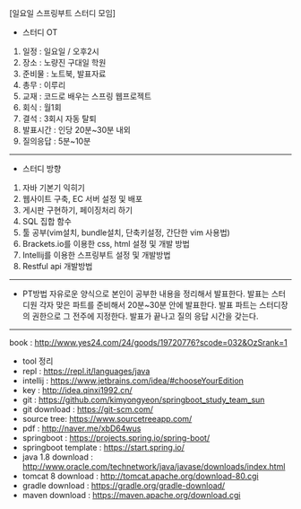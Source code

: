 [일요일 스프링부트 스터디 모임]

- 스터디 OT
1. 일정 : 일요일 / 오후2시
2. 장소 : 노량진 구대일 학원
3. 준비물 : 노트북, 발표자료
4. 총무 : 이루리
5. 교재 : 코드로 배우는 스프링 웹프로젝트
6. 회식 : 월1회
7. 결석 : 3회시 자동 탈퇴
8. 발표시간 : 인당 20분~30분 내외 
9. 질의응답 : 5분~10분
 
 --- 
 
- 스터디 방향
1. 자바 기본기 익히기
2. 웹사이트 구축, EC 서버 설정 및 배포 
3. 게시판 구현하기, 페이징처리 하기
4. SQL 집합 함수 
5. 툴 공부(vim설치, bundle설치, 단축키설정, 간단한 vim 사용법)
6. Brackets.io를 이용한 css, html 설정 및 개발 방법 
7. Intellij를 이용한 스프링부트 설정 및 개발방법
8. Restful api 개발방법

---

- PT방법
자유로운 양식으로 본인이 공부한 내용을 정리해서 발표한다.
발표는 스터디원 각자 맞은 파트를 준비해서 20분~30분 안에 발표한다.
발표 파트는 스터디장의 권한으로 그 전주에 지정한다.
발표가 끝나고 질의 응답 시간을 갖는다.

---

book : http://www.yes24.com/24/goods/19720776?scode=032&OzSrank=1

- tool 정리
- repl : https://repl.it/languages/java
- intellij : https://www.jetbrains.com/idea/#chooseYourEdition
- key : http://idea.qinxi1992.cn/
- git : https://github.com/kimyongyeon/springboot_study_team_sun
- git download : https://git-scm.com/
- source tree: https://www.sourcetreeapp.com/
- pdf : http://naver.me/xbD64wus
- springboot : https://projects.spring.io/spring-boot/
- springboot template : https://start.spring.io/
- java 1.8 download : http://www.oracle.com/technetwork/java/javase/downloads/index.html
- tomcat 8 download : http://tomcat.apache.org/download-80.cgi
- gradle download : https://gradle.org/gradle-download/
- maven download : https://maven.apache.org/download.cgi

